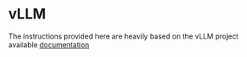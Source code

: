# vLLM

The instructions provided here are heavily based on the vLLM
project available [documentation](https://docs.vllm.ai/en/latest/index.html#)
